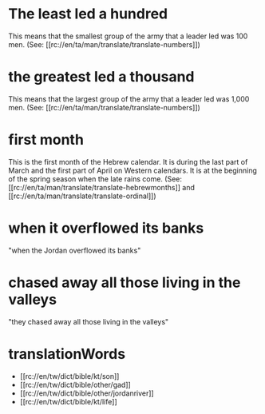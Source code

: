 # The least led a hundred

This means that the smallest group of the army that a leader led was 100 men. (See: [[rc://en/ta/man/translate/translate-numbers]])

# the greatest led a thousand

This means that the largest group of the army that a leader led was 1,000 men. (See: [[rc://en/ta/man/translate/translate-numbers]])

# first month

This is the first month of the Hebrew calendar. It is during the last part of March and the first part of April on Western calendars. It is at the beginning of the spring season when the late rains come. (See: [[rc://en/ta/man/translate/translate-hebrewmonths]] and [[rc://en/ta/man/translate/translate-ordinal]])

# when it overflowed its banks

"when the Jordan overflowed its banks"

# chased away all those living in the valleys

"they chased away all those living in the valleys"

# translationWords

* [[rc://en/tw/dict/bible/kt/son]]
* [[rc://en/tw/dict/bible/other/gad]]
* [[rc://en/tw/dict/bible/other/jordanriver]]
* [[rc://en/tw/dict/bible/kt/life]]